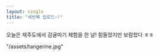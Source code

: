 ```yaml
---
layout: single
title: "세번째 업로드~!"
---
```

오늘은 제주도에서 감귤따기 체험을 한 날!
힘들었지만 보람찼다 ㅎㅎ

 "/assets/tangerine.jpg"

